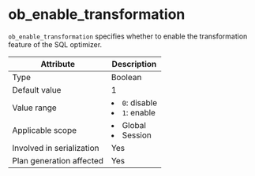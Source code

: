# ob_enable_transformation

`ob_enable_transformation` specifies whether to enable the transformation feature of the SQL optimizer.

| **Attribute** | **Description** |
|----------|------------------------------------------------------------------------------------------------------------|
| Type | Boolean |
| Default value | 1 |
| Value range | <li> `0`: disable   <li> `1`: enable |
| Applicable scope | <li> Global   <li> Session |
| Involved in serialization | Yes |
| Plan generation affected | Yes |
